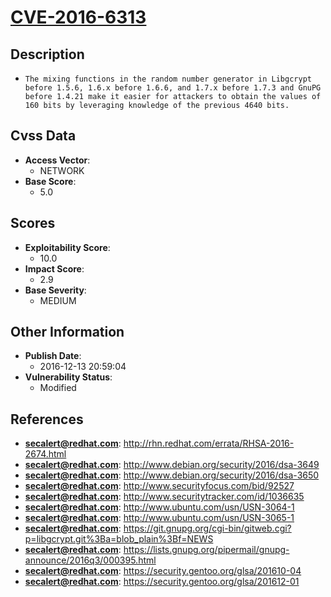 
# [CVE-2016-6313](http://rhn.redhat.com/errata/RHSA-2016-2674.html)

## Description

- `The mixing functions in the random number generator in Libgcrypt before 1.5.6, 1.6.x before 1.6.6, and 1.7.x before 1.7.3 and GnuPG before 1.4.21 make it easier for attackers to obtain the values of 160 bits by leveraging knowledge of the previous 4640 bits.`

## Cvss Data

- **Access Vector**:
  - NETWORK
- **Base Score**:
  - 5.0

## Scores

- **Exploitability Score**:
  - 10.0
- **Impact Score**:
  - 2.9
- **Base Severity**:
  - MEDIUM

## Other Information

- **Publish Date**:
  - 2016-12-13 20:59:04
- **Vulnerability Status**:
  - Modified

## References

- **secalert@redhat.com**: http://rhn.redhat.com/errata/RHSA-2016-2674.html
- **secalert@redhat.com**: http://www.debian.org/security/2016/dsa-3649
- **secalert@redhat.com**: http://www.debian.org/security/2016/dsa-3650
- **secalert@redhat.com**: http://www.securityfocus.com/bid/92527
- **secalert@redhat.com**: http://www.securitytracker.com/id/1036635
- **secalert@redhat.com**: http://www.ubuntu.com/usn/USN-3064-1
- **secalert@redhat.com**: http://www.ubuntu.com/usn/USN-3065-1
- **secalert@redhat.com**: https://git.gnupg.org/cgi-bin/gitweb.cgi?p=libgcrypt.git%3Ba=blob_plain%3Bf=NEWS
- **secalert@redhat.com**: https://lists.gnupg.org/pipermail/gnupg-announce/2016q3/000395.html
- **secalert@redhat.com**: https://security.gentoo.org/glsa/201610-04
- **secalert@redhat.com**: https://security.gentoo.org/glsa/201612-01
